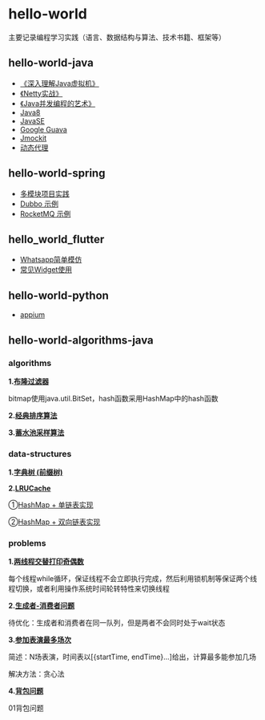 # hello-world
主要记录编程学习实践（语言、数据结构与算法、技术书籍、框架等）

## hello-world-java
- [《深入理解Java虚拟机》](https://github.com/lewiszlw/hello-world/tree/master/hello-world-java/src/main/java/lewiszlw/_DeepUnderstandingOfJavaVirtualMachine)
- [《Netty实战》](https://github.com/lewiszlw/hello-world/tree/master/hello-world-java/src/main/java/lewiszlw/_NettyInAction)
- [《Java并发编程的艺术》](https://github.com/lewiszlw/hello-world/tree/master/hello-world-java/src/main/java/lewiszlw/_TheArtOfJavaConcurrencyProgramming)
- [Java8](https://github.com/lewiszlw/hello-world/tree/master/hello-world-java/src/main/java/lewiszlw/java8)
- [JavaSE](https://github.com/lewiszlw/hello-world/tree/master/hello-world-java/src/main/java/lewiszlw/javase)
- [Google Guava](https://github.com/lewiszlw/hello-world/tree/master/hello-world-java/src/main/java/lewiszlw/guava)
- [Jmockit](https://github.com/lewiszlw/hello-world/tree/master/hello-world-java/src/main/java/lewiszlw/jmockit)
- [动态代理](https://github.com/lewiszlw/hello-world/tree/master/hello-world-java/src/main/java/lewiszlw/dynamicproxy)

## hello-world-spring
- [多模块项目实践](https://github.com/lewiszlw/hello-world/tree/master/hello-world-spring/multi-module)
- [Dubbo 示例](https://github.com/lewiszlw/hello-world/tree/master/hello-world-spring/dubbo-demo)
- [RocketMQ 示例](https://github.com/lewiszlw/hello-world/tree/master/hello-world-spring/rocketmq-demo)

## hello_world_flutter
- [Whatsapp简单模仿](https://github.com/lewiszlw/hello-world/tree/master/hello_world_flutter/lib/apps/whatsapp)
- [常见Widget使用](https://github.com/lewiszlw/hello-world/tree/master/hello_world_flutter/lib/widgets)

## hello-world-python
- [appium](https://github.com/lewiszlw/hello-world/tree/master/hello-world-python/appium)

## hello-world-algorithms-java
### algorithms
**1.[布隆过滤器](https://github.com/lewiszlw/hello-world/blob/master/hello-world-algorithms-java/src/main/java/lewiszlw/algorithms/BloomFilter.java)**

bitmap使用java.util.BitSet，hash函数采用HashMap中的hash函数

**2.[经典排序算法](https://github.com/lewiszlw/hello-world/tree/master/hello-world-algorithms-java/src/main/java/lewiszlw/algorithms/sort)**

**3.[蓄水池采样算法](https://github.com/lewiszlw/hello-world/blob/master/hello-world-algorithms-java/src/main/java/lewiszlw/algorithms/ReservoirSampling.java)**

### data-structures
**1.[字典树 (前缀树)](https://github.com/lewiszlw/hello-world/blob/master/hello-world-algorithms-java/src/main/java/lewiszlw/datastructure/TrieTree.java)**

**2.[LRUCache](https://github.com/lewiszlw/hello-world/tree/master/hello-world-algorithms-java/src/main/java/lewiszlw/datastructure/lrucache)**

①[HashMap + 单链表实现](https://github.com/lewiszlw/hello-world/blob/master/hello-world-algorithms-java/src/main/java/lewiszlw/datastructure/lrucache/LRUCache1.java)

②[HashMap + 双向链表实现](https://github.com/lewiszlw/hello-world/blob/master/hello-world-algorithms-java/src/main/java/lewiszlw/datastructure/lrucache/LRUCache2.java)

### problems

**1.[两线程交替打印奇偶数](https://github.com/lewiszlw/hello-world/blob/master/hello-world-algorithms-java/src/main/java/lewiszlw/problems/TwoThreadPrintOddEvenNumber.java)**

每个线程while循环，保证线程不会立即执行完成，然后利用锁机制等保证两个线程切换，或者利用操作系统时间轮转特性来切换线程

**2.[生成者-消费者问题](https://github.com/lewiszlw/hello-world/tree/master/hello-world-algorithms-java/src/main/java/lewiszlw/problems/producerconsumer)**

待优化：生成者和消费者在同一队列，但是两者不会同时处于wait状态

**3.[参加表演最多场次](https://github.com/lewiszlw/hello-world/blob/master/hello-world-algorithms-java/src/main/java/lewiszlw/problems/MaxPlaysToAttend.java)**

简述：N场表演，时间表以[{startTime, endTime}...]给出，计算最多能参加几场

解决方法：贪心法

**4.[背包问题](https://github.com/lewiszlw/hello-world/tree/master/hello-world-algorithms-java/src/main/java/lewiszlw/problems/knapsack)**

01背包问题
